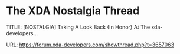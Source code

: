 # The XDA Nostalgia Thread

TITLE: [NOSTALGIA] Taking A Look Back {In Honor} At The xda-developers...

URL: https://forum.xda-developers.com/showthread.php?t=3657063
